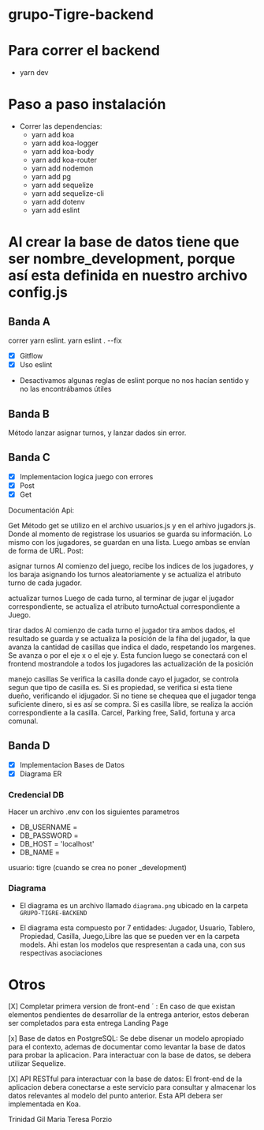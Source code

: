 # grupo-Tigre-backend

# Para correr el backend
- yarn dev

# Paso a paso instalación

- Correr las dependencias:
    - yarn add koa
    - yarn add koa-logger
    - yarn add koa-body
    - yarn add koa-router
    - yarn add nodemon
    - yarn add pg
    - yarn add sequelize
    - yarn add sequelize-cli
    - yarn add dotenv
    - yarn add eslint

# Al crear la base de datos tiene que ser nombre_development, porque así esta definida en nuestro archivo config.js

## Banda A
correr yarn eslint.
yarn eslint . --fix
- [x] Gitflow
- [x] Uso eslint

- Desactivamos algunas reglas de eslint porque no nos hacían sentido y no las encontrábamos útiles

## Banda B
Método lanzar asignar turnos, y lanzar dados sin error.

## Banda C
- [X] Implementacion logica juego con errores 
- [X] Post
- [X] Get

Documentación Api:

Get
Método get se utilizo en el archivo usuarios.js y en el arhivo jugadors.js. Donde al momento de registrase los usuarios se guarda su información. Lo mismo con los jugadores, se guardan en una lista. Luego ambas se envían de forma de URL.
Post:

asignar turnos
Al comienzo del juego, recibe los indices de los jugadores, y los baraja asignando los turnos aleatoriamente y se actualiza el atributo turno de cada jugador.

actualizar turnos
Luego de cada turno, al terminar de jugar el jugador correspondiente, se actualiza el atributo turnoActual correspondiente a Juego.

tirar dados
Al comienzo de cada turno el jugador tira ambos dados, el resultado se guarda y se actualiza la posición de la fiha del jugador, la que avanza la cantidad de casillas que indica el dado, respetando los margenes. Se avanza o por el eje x o el eje y. Esta funcion luego se conectará con el frontend mostrandole a todos los jugadores las actualización de la posición


manejo casillas
Se verifica la casilla donde cayo el jugador, se controla segun que tipo de casilla es.
Si es propiedad, se verifica si esta tiene dueño, verificando el idjugador. Si no tiene se chequea que el jugador tenga suficiente dinero, si es así se compra.
Si es casilla libre, se realiza la acción correspondiente a la casilla. Carcel, Parking free, Salid, fortuna y arca comunal.






## Banda D

- [x] Implementacion Bases de Datos
- [x] Diagrama ER

### Credencial DB
Hacer un archivo .env con los siguientes parametros
- DB_USERNAME = 
- DB_PASSWORD = 
- DB_HOST = 'localhost'
- DB_NAME = 

usuario: tigre (cuando se crea no poner _development)

### Diagrama
- El diagrama es un archivo llamado ```diagrama.png``` ubicado en la carpeta ```GRUPO-TIGRE-BACKEND```

- El diagrama esta compuesto por 7 entidades: Jugador, Usuario, Tablero, Propiedad, Casilla, Juego,Libre las que se pueden ver en la carpeta models. Ahi estan los modelos que respresentan a cada una, con sus respectivas asociaciones

# Otros
[X] Completar primera version de front-end ´ : En caso de que existan elementos pendientes de desarrollar de
la entrega anterior, estos deberan ser completados para esta entrega
Landing Page

[x] Base de datos en PostgreSQL: Se debe disenar un modelo apropiado para el contexto, ademas de documentar como levantar la base de datos para probar la aplicacion. Para interactuar con la base de datos, se debera utilizar Sequelize.

[X] API RESTful para interactuar con la base de datos: El front-end de la aplicacion debera conectarse a este servicio para consultar y almacenar los datos relevantes al modelo del punto anterior. Esta API debera ser implementada en Koa.

Trinidad Gil
Maria Teresa Porzio

